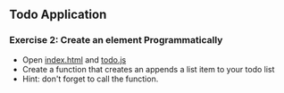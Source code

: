 ## Todo Application
### Exercise 2: Create an element Programmatically
* Open [index.html](../index.html) and [todo.js](../assets/scripts/todo.js)
* Create a function that creates an appends a list item to your todo list 
* Hint: don't forget to call the function.